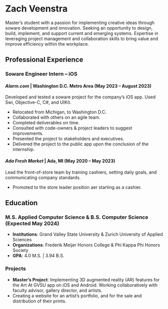 # Zach Veenstra
Master’s student with a passion for implementing creative ideas through so ware development and innovation. Seeking an opportunity to design, build, implement, and support current and emerging systems. Expertise in leveraging project management and collaboration skills to bring value and improve efficiency within the workplace.

## Professional Experience
### So ware Engineer Intern – iOS
#### *Alarm.com* | Washington D.C. Metro Area (May 2023 – August 2023)
Developed and tested a so ware project for the company’s iOS app. Used Swi , Objective-C, C#, and UIKit.
* Relocated from Michigan, to Washington D.C.
* Collaborated with others on an agile team.
* Completed deliverables on time.
* Consulted with code-owners & project leaders to suggest improvements.
* Presented the project to stakeholders and executives.
* Delivered the project to the public app upon the conclusion of the internship.

#### *Ada Fresh Market*  | Ada, MI (May 2020 – May 2023)
Lead the front-of-store team by training cashiers, setting daily goals, and communicating company standards. 
* Promoted to the store leader position a er starting as a cashier.
  
## Education
### M.S. Applied Computer Science & B.S. Computer Science (Expected May 2024)
* **Institutions**: Grand Valley State University & Zurich University of Applied Sciences
* **Organizations**: Frederik Meijer Honors College & Phi Kappa Phi Honors Society
* **GPA**: 4.0 M.S. | 3.94 B.S.

### Projects
* **Master’s Project**: Implementing 3D augmented reality (AR) features for the Art At GVSU app on iOS and Android. Working collaboratively with faculty advisor, gallery director, and artists.
* Creating a website for an artist’s portfolio, and for the sale and distribution of their prints.
